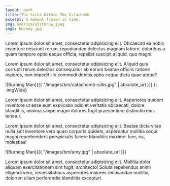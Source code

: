 ```yaml
---
layout: work
title: The Silks Within The Catachomb
excerpt: A moment frozen in time.
img: america/alithrow.jpeg
img2: bm/amy.jpg
---
```


Lorem ipsum dolor sit amet, consectetur adipisicing elit. Obcaecati ea nobis inventore nesciunt rerum, repudiandae delectus magnam labore, doloribus a quam tempore optio eaque officia, repellat suscipit aliquid, quo magni.

Lorem ipsum dolor sit amet, consectetur adipisicing elit. Aliquid quis corrupti rerum delectus consequatur ab earum beatae officiis ratione maiores, non impedit illo commodi debitis optio eaque dicta quae atque?

![Burning Man]({{ "/images/bm/catachomb-silks.jpg" | absolute_url }})
{: .imgWide}

Lorem ipsum dolor sit amet, consectetur adipisicing elit. Asperiores quidem inventore ut esse eum explicabo odio et veritatis obcaecati, dolore blanditiis, minima saepe magni dolores fugit praesentium distinctio eius tenetur.

Lorem ipsum dolor sit amet, consectetur adipisicing elit. Beatae dicta vitae nulla sint inventore vero quasi corporis quidem, aspernatur mollitia sequi magni reprehenderit perspiciatis facere blanditiis maxime. Iure, ea, molestias!

![Burning Man]({{ "/images/bm/amy.jpg" | absolute_url }})

Lorem ipsum dolor sit amet, consectetur adipisicing elit. Mollitia dolor aliquam exercitationem sint fugit, architecto! Soluta repellendus animi eligendi vero, necessitatibus asperiores maiores recusandae mollitia, dolorum ullam perferendis blanditiis excepturi.